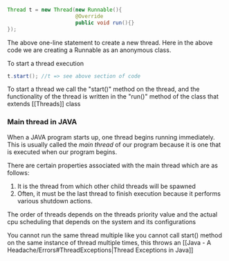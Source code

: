 ```java

Thread t = new Thread(new Runnable(){
					  @Override
					  public void run(){}
});
```

The above one-line statement to create a new thread.
Here in the above code we are creating a Runnable as an anonymous class.

To start a thread execution
```java
t.start(); //t => see above section of code
```
To start a thread we call the "start()" method on the thread, and the functionality of the thread is written in the "run()" method of the class that extends [[Threads]] class
### Main thread in JAVA
When a JAVA program starts up, one thread begins running immediately. This is usually called the _main thread_ of our program because it is one that is executed when our program begins.

There are certain properties associated with the main thread which are as follows:
1. It is the thread from which other child threads will be spawned
2. Often, it must be the last thread to finish execution because it performs various shutdown actions.


The order of threads depends on the threads priority value and the actual cpu scheduling that depends on the system and its configurations

You cannot run the same thread multiple like you cannot call start() method on the same instance of thread multiple times, this throws an [[Java - A Headache/Errors#ThreadExceptions|Thread Exceptions in Java]]

